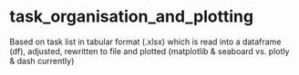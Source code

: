 # task_organisation_and_plotting
Based on task list in tabular format (.xlsx) which is read into a dataframe (df), adjusted, rewritten to file and plotted (matplotlib &amp; seaboard vs. plotly &amp; dash currently) 
